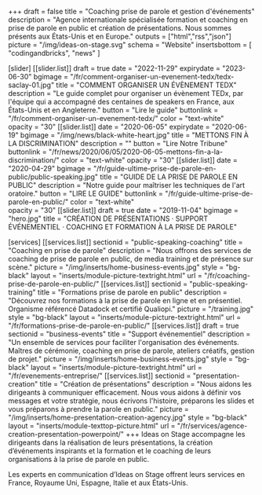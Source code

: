 +++
draft	 				= false
title 					= "Coaching prise de parole et gestion d'événements"
description		= "Agence internationale spécialisée formation et coaching en prise de parole en public et création de présentations. Nous sommes présents aux États-Unis et en Europe."
outputs				= ["html","rss","json"]
picture				= "/img/ideas-on-stage.svg"
schema				= "Website"
insertsbottom	= [ "codingandbricks", "news" ]

[slider]
	[[slider.list]]
		draft				= true
		date				= "2022-11-29"
		expirydate	= "2023-06-30"
		bgimage 		= "/fr/comment-organiser-un-evenement-tedx/tedx-saclay-01.jpg"
		title 				= "COMMENT ORGANISER UN ÉVÈNEMENT TEDX"
		description = "Le guide complet pour organiser un évènement TEDx, par l'équipe qui a accompagné des centaines de speakers en France, aux États-Unis et en Angleterre."
		button 			= "Lire le guide"
		buttonlink		= "/fr/comment-organiser-un-evenement-tedx/"
		color				= "text-white"	
		opacity			= "30"
	[[slider.list]]
		date				= "2020-06-05"
		expirydate	= "2020-06-19"
		bgimage			= "/img/news/black-white-heart.jpg"
		title				= "METTONS FIN À LA DISCRIMINATION"
		description	= ""
		button			= "Lire Notre Tribune"
		buttonlink		= "/fr/news/2020/06/05/2020-06-05-mettons-fin-a-la-discrimination/"
		color				= "text-white"
		opacity			= "30"
	[[slider.list]]
		date		= "2020-04-29"
		bgimage 		= "/fr/guide-ultime-prise-de-parole-en-public/public-speaking.jpg"
		title 				= "GUIDE DE LA PRISE DE PAROLE EN PUBLIC"
		description = "Notre guide pour maîtriser les techniques de l'art oratoire."
		button 			= "LIRE LE GUIDE"
		buttonlink		= "/fr/guide-ultime-prise-de-parole-en-public/"
		color				= "text-white"	
		opacity			= "30"
	[[slider.list]]
		draft				= true
		date 				= "2019-11-04"
		bgimage			= "hero.jpg"
		title				= "CRÉATION DE PRÉSENTATIONS · SUPPORT ÉVÉNEMENTIEL · COACHING ET FORMATION À LA PRISE DE PAROLE"

[services]
	[[services.list]]
		sectionid		= "public-speaking-coaching"
		title				= "Coaching en prise de parole"
		description	= "Nous offrons des services de coaching de prise de parole en public, de media training et de présence sur scène."
		picture			= "/img/inserts/home-business-events.jpg"
		style				= "bg-black"
		layout				= "inserts/module-picture-textright.html"
		url					= "/fr/coaching-prise-de-parole-en-public/"	
	[[services.list]]
		sectionid		= "public-speaking-training"
		title				= "Formations prise de parole en public"
		description	= "Découvrez nos formations à la prise de parole en ligne et en présentiel. Organisme référencé Datadock et certifié Qualiopi."
		picture			= "/training.jpg"
		style				= "bg-black"
		layout				= "inserts/module-picture-textright.html"
		url					= "/fr/formations-prise-de-parole-en-public/"
	[[services.list]]
		draft				= true
		sectionid		= "business-events"
		title				= "Support événementiel"
		description	= "Un ensemble de services pour faciliter l'organisation des événements. Maîtres de cérémonie, coaching en prise de parole, ateliers créatifs, gestion de projet."
		picture			= "/img/inserts/home-business-events.jpg"
		style				= "bg-black"
		layout				= "inserts/module-picture-textright.html"
		url					= "/fr/evenements-entreprise/"
	[[services.list]]
		sectionid		= "presentation-creation"
		title				= "Création de présentations"
		description	= "Nous aidons les dirigeants à communiquer efficacement. Nous vous aidons à définir vos messages et votre stratégie, nous écrivons l'histoire, préparons les slides et vous préparons à prendre la parole en public."
		picture			= "/img/inserts/home-presentation-creation-agency.jpg"
		style				= "bg-black"
		layout				= "inserts/module-texttop-picture.html"
		url					= "/fr/services/agence-creation-presentation-powerpoint/"
+++
Ideas on Stage accompagne les dirigeants dans la réalisation de leurs présentations, la création d’événements inspirants et la formation et le coaching de leurs organisations à la prise de parole en public.

Les experts en communication d’Ideas on Stage offrent leurs services en France, Royaume Uni, Espagne, Italie et aux États-Unis.
